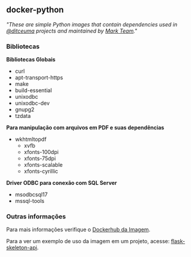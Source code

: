 ## docker-python

*"These are simple Python images that contain dependencies used in [@ditceuma](https://github.com/ditceuma) projects and maintained by [Mark Team](https://github.com/ditceuma-mark-team)."*

### Bibliotecas

**Bibliotecas Globais**

- curl
- apt-transport-https
- make
- build-essential
- unixodbc
- unixodbc-dev
- gnupg2
- tzdata

**Para manipulação com arquivos em PDF e suas dependências**

- wkhtmltopdf
    - xvfb
    - xfonts-100dpi
    - xfonts-75dpi
    - xfonts-scalable
    - xfonts-cyrillic

**Driver ODBC para conexão com SQL Server**

- msodbcsql17
- mssql-tools

### Outras informações

Para mais informações verifique o [Dockerhub da Imagem](https://hub.docker.com/r/markteam/docker-python).

Para a ver um exemplo de uso da imagem em um projeto, acesse: [flask-skeleton-api](https://github.com/ditceuma-mark-team/flask-skeleton-api).
